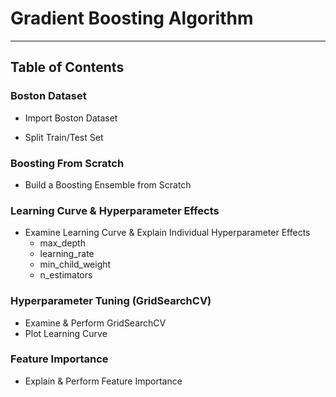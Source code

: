# Gradient Boosting  Algorithm
***

## Table of Contents
### Boston Dataset
- Import Boston Dataset

- Split Train/Test Set

### Boosting From Scratch
- Build a Boosting Ensemble from Scratch

### Learning Curve & Hyperparameter Effects
- Examine Learning Curve & Explain Individual Hyperparameter Effects
    - max_depth
    - learning_rate
    - min_child_weight
    - n_estimators
    
### Hyperparameter Tuning (GridSearchCV)
- Examine & Perform GridSearchCV
- Plot Learning Curve

### Feature Importance
- Explain & Perform Feature Importance
